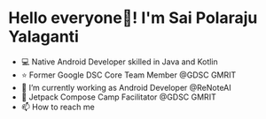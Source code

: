 # Hello everyone👋! I'm Sai Polaraju Yalaganti
- 💻 Native Android Developer skilled in Java and Kotlin
- ⭐ Former Google DSC Core Team Member @GDSC GMRIT
- 🌱 I’m currently working as Android Developer @ReNoteAI
- 💞️ Jetpack Compose Camp Facilitator @GDSC GMRIT
- 📫 How to reach me
<!---
polaraju1005/polaraju1005 is a ✨ special ✨ repository because its `README.md` (this file) appears on your GitHub profile.
You can click the Preview link to take a look at your changes.
--->
